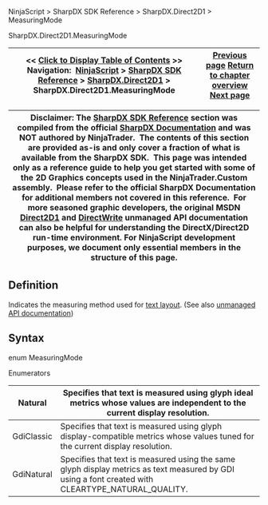 ﻿
NinjaScript \> SharpDX SDK Reference \> SharpDX.Direct2D1 \> MeasuringMode

SharpDX.Direct2D1\.MeasuringMode

| \<\< [Click to Display Table of Contents](sharpdx_direct2d1_measuringmode.md) \>\> **Navigation:**     [NinjaScript](ninjascript-1.md) \> [SharpDX SDK Reference](sharpdx_sdk_reference-1.md) \> [SharpDX.Direct2D1](sharpdx_direct2d1-1.md) \> SharpDX.Direct2D1\.MeasuringMode | [Previous page](sharpdx_direct2d1_lineargradientbrushproperties-1.md) [Return to chapter overview](sharpdx_direct2d1-1.md) [Next page](sharpdx_direct2d1_pathgeometry-1.md) |
| --- | --- |

| Disclaimer: The [SharpDX SDK Reference](sharpdx_sdk_reference-1.md) section was compiled from the official [SharpDX Documentation](http://sharpdx.org/) and was NOT authored by NinjaTrader.  The contents of this section are provided as\-is and only cover a fraction of what is available from the SharpDX SDK.  This page was intended only as a reference guide to help you get started with some of the 2D Graphics concepts used in the NinjaTrader.Custom assembly.  Please refer to the official SharpDX Documentation for additional members not covered in this reference.  For more seasoned graphic developers, the original MSDN [Direct2D1](https://msdn.microsoft.com/en-us/library/windows/desktop/dd370990.aspx) and [DirectWrite](https://msdn.microsoft.com/en-us/library/windows/desktop/dd368038.aspx) unmanaged API documentation can also be helpful for understanding the DirectX/Direct2D run\-time environment. For NinjaScript development purposes, we document only essential members in the structure of this page. |
| --- |

## Definition
Indicates the measuring method used for [text layout](sharpdx_directwrite_textlayout-1.md).
(See also [unmanaged API documentation](http://msdn.microsoft.com/en-us/library/dd368133.aspx))
 
## Syntax
enum MeasuringMode
   

Enumerators

| Natural | Specifies that text is measured using glyph ideal metrics whose values are independent to the current display resolution. |
| --- | --- |
| GdiClassic | Specifies that text is measured using glyph display\-compatible metrics whose values tuned for the current display resolution. |
| GdiNatural | Specifies that text is measured using the same glyph display metrics as text measured by GDI using a font created with CLEARTYPE\_NATURAL\_QUALITY. |
